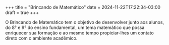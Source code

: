 +++
title = "Brincando de Matemático"
date = 2024-11-22T17:22:34-03:00
draft = true
+++

O Brincando de Matemático tem o objetivo de desenvolver junto aos alunos, do 8° e 9° do ensino fundamental, um tema matemático que possa enriquecer sua formação e ao mesmo tempo propiciar-lhes um contato direto com o ambiente acadêmico.